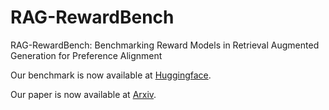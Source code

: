# RAG-RewardBench
RAG-RewardBench: Benchmarking Reward Models in Retrieval Augmented Generation for Preference Alignment

Our benchmark is now available at [Huggingface](https://huggingface.co/datasets/jinzhuoran/RAG-RewardBench).

Our paper is now available at [Arxiv]([https://huggingface.co/datasets/jinzhuoran/RAG-RewardBench](https://arxiv.org/abs/2412.13746)).
